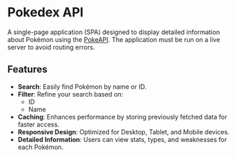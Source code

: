 # Pokedex API

A single-page application (SPA) designed to display detailed information about Pokémon using the [PokeAPI](https://pokeapi.co/). The application must be run on a live server to avoid routing errors.

## Features

- **Search**: Easily find Pokémon by name or ID.
- **Filter**: Refine your search based on:
  - ID
  - Name
- **Caching**: Enhances performance by storing previously fetched data for faster access.
- **Responsive Design**: Optimized for Desktop, Tablet, and Mobile devices.
- **Detailed Information**: Users can view stats, types, and weaknesses for each Pokémon.
